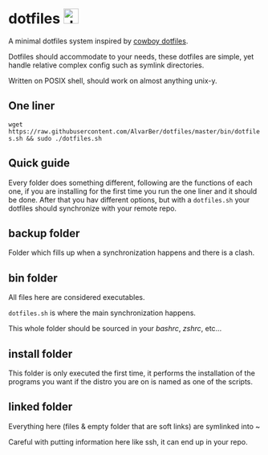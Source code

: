dotfiles <img src="https://raw.githubusercontent.com/jglovier/dotfiles-logo/master/dotfiles-logo-icon.png" alt="dotfiles logo icon" width="30">
========
A minimal dotfiles system inspired by [cowboy dotfiles].

Dotfiles should accommodate to your needs, these dotfiles are simple, yet handle relative complex config such as symlink directories.

Written on POSIX shell, should work on almost anything unix-y.

One liner
---------
```wget https://raw.githubusercontent.com/AlvarBer/dotfiles/master/bin/dotfiles.sh && sudo ./dotfiles.sh```

Quick guide
-----------
Every folder does something different, following are the functions of each one, if you are installing for the first time
you run the one liner and it should be done.
After that you hav different options, but with a `dotfiles.sh` your dotfiles should synchronize with your remote repo.

backup folder
-------------
Folder which fills up when a synchronization happens and there is a clash.

bin folder
----------
All files here are considered executables.

`dotfiles.sh` is where the main synchronization happens.

This whole folder should be sourced in your *bashrc*, *zshrc*, etc...

install folder
--------------
This folder is only executed the first time, it performs the installation of 
the programs you want if the distro you are on is named as one of the scripts.

linked folder
-------------
Everything here (files & empty folder that are soft links) are symlinked into ~

Careful with putting information here like ssh, it can end up in your repo.


[cowboy dotfiles]: https://github.com/cowboy/dotfiles
